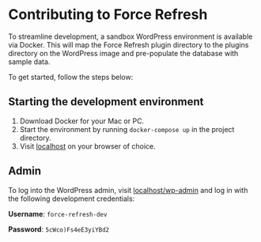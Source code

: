 # Contributing to Force Refresh

To streamline development, a sandbox WordPress environment is available via Docker. This will map the Force Refresh plugin directory to the plugins directory on the WordPress image and pre-populate the database with sample data.

To get started, follow the steps below:

## Starting the development environment

1. Download Docker for your Mac or PC.
2. Start the environment by running `docker-compose up` in the project directory.
3. Visit [localhost](http://localhost) on your browser of choice.

## Admin

To log into the WordPress admin, visit [localhost/wp-admin](http://localhost/wp-admin) and log in with the following development credentials:

**Username**: `force-refresh-dev`

**Password**: `5cWco)Fs4eE3yiYBd2`

[Docker]: www.docker.com
